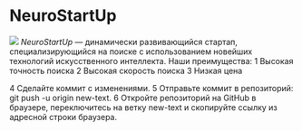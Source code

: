 # NeuroStartUp
![](https://netology-code.github.io/git-homeworks/introduction/assets/logo.png)
*NeuroStartUp* — динамически развивающийся стартап, специализирующийся на поиске с использованием новейших технологий искусственного интеллекта.
Наши преимущества:
1 Высокая точность поиска
2 Высокая скорость поиска
3 Низкая цена

4 Сделайте коммит с изменениями.
5 Отправьте коммит в репозиторий: git push -u origin new-text.
6 Откройте репозиторий на GitHub в браузере, переключитесь на ветку new-text и скопируйте ссылку из адресной строки браузера.
